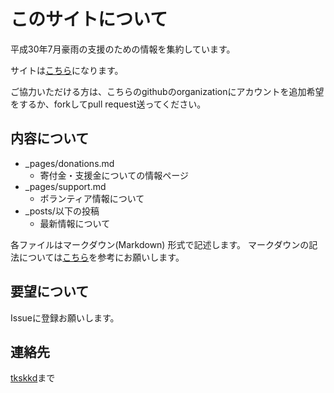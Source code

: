 # このサイトについて

平成30年7月豪雨の支援のための情報を集約しています。

サイトは[こちら](https://cheerup-ehime.github.io)になります。

ご協力いただける方は、こちらのgithubのorganizationにアカウントを追加希望をするか、forkしてpull request送ってください。

## 内容について

- _pages/donations.md
    - 寄付金・支援金についての情報ページ
- _pages/support.md
    - ボランティア情報について
- _posts/以下の投稿
    - 最新情報について

各ファイルはマークダウン(Markdown) 形式で記述します。
マークダウンの記法については[こちら](https://qiita.com/kamorits/items/6f342da395ad57468ae3)を参考にお願いします。

## 要望について

Issueに登録お願いします。

## 連絡先

[tkskkd](https://twitter.com/kkd)まで
